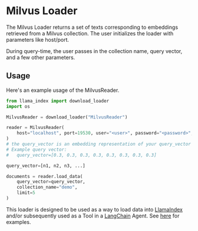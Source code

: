 # Milvus Loader

The Milvus Loader returns a set of texts corresponding to embeddings retrieved from a Milvus collection.
The user initializes the loader with parameters like host/port. 

During query-time, the user passes in the collection name, query vector, and a few other parameters.

## Usage

Here's an example usage of the MilvusReader.

```python
from llama_index import download_loader
import os

MilvusReader = download_loader("MilvusReader")

reader = MilvusReader(
    host="localhost", port=19530, user="<user>", password="<password>", use_secure=False
)
# the query_vector is an embedding representation of your query_vector
# Example query vector:
#   query_vector=[0.3, 0.3, 0.3, 0.3, 0.3, 0.3, 0.3, 0.3]

query_vector=[n1, n2, n3, ...]

documents = reader.load_data(
    query_vector=query_vector,
    collection_name="demo",
    limit=5
)

```

This loader is designed to be used as a way to load data into [LlamaIndex](https://github.com/run-llama/llama_index/tree/main/llama_index) and/or subsequently used as a Tool in a [LangChain](https://github.com/hwchase17/langchain) Agent. See [here](https://github.com/emptycrown/llama-hub/tree/main) for examples.
